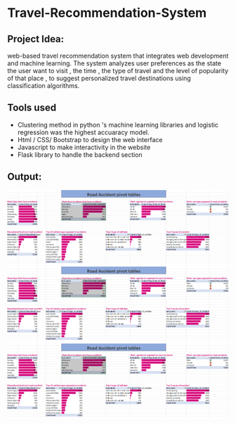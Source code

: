 # Travel-Recommendation-System
 ## Project Idea:
 web-based travel recommendation system that integrates web development and machine learning. The system analyzes user preferences as the state the user want to visit , the time , the type of travel and the level of popularity of that place , to suggest personalized travel destinations using classification algorithms.
 ## Tools used
 - Clustering method in python 's machine learning libraries and logistic regression was the highest accuaracy model.
 - Html / CSS/ Bootstrap to design the web interface
 - Javascript to make interactivity in the website
 - Flask library to handle the backend section
## Output: 
![Alt text](https://github.com/Arwa988/Road-Accident-analysis-Excel-/blob/main/images/pivot%20tables.png)
![Alt text](https://github.com/Arwa988/Road-Accident-analysis-Excel-/blob/main/images/pivot%20tables.png)
![Alt text](https://github.com/Arwa988/Road-Accident-analysis-Excel-/blob/main/images/pivot%20tables.png)
